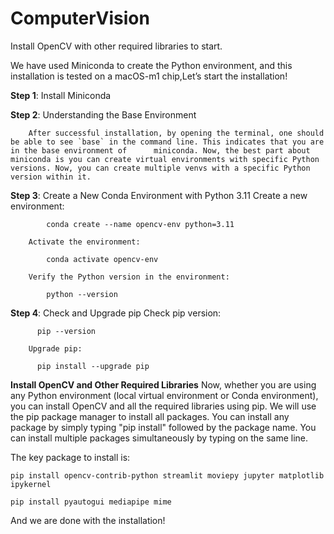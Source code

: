 # ComputerVision
Install OpenCV with other required libraries to start. 

We have used Miniconda to create the Python environment, and this installation is tested on a macOS-m1 chip,Let’s start the installation!

**Step 1**: Install Miniconda

**Step 2**: Understanding the Base Environment

        After successful installation, by opening the terminal, one should be able to see `base` in the command line. This indicates that you are in the base environment of      miniconda. Now, the best part about miniconda is you can create virtual environments with specific Python versions. Now, you can create multiple venvs with a specific Python version within it.
        
**Step 3**: Create a New Conda Environment with Python 3.11
        Create a new environment:
        
            conda create --name opencv-env python=3.11
            
        Activate the environment:
        
            conda activate opencv-env
            
        Verify the Python version in the environment:
        
            python --version
            
**Step 4**: Check and Upgrade pip
        Check pip version:
        
          pip --version
          
        Upgrade pip:
        
          pip install --upgrade pip

**Install OpenCV and Other Required Libraries**
  Now, whether you are using any Python environment (local virtual environment or Conda environment), you can install OpenCV and all the required libraries using pip.
  We will use the pip package manager to install all packages. You can install any package by simply typing "pip install" followed by the package name. You can install multiple packages simultaneously by typing on the same line.

The key package to install is:

    pip install opencv-contrib-python streamlit moviepy jupyter matplotlib ipykernel 
    
    pip install pyautogui mediapipe mime
    
And we are done with the installation!
